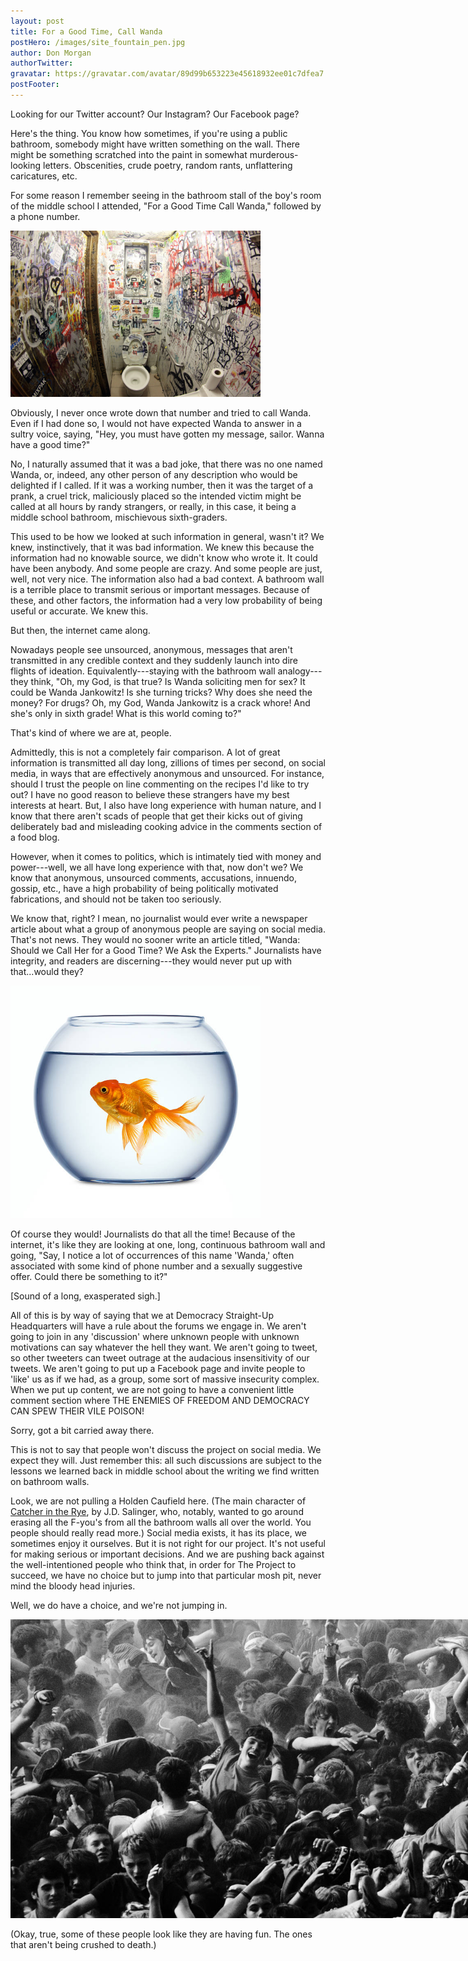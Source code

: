```yaml
---
layout: post
title: For a Good Time, Call Wanda
postHero: /images/site_fountain_pen.jpg
author: Don Morgan
authorTwitter:
gravatar: https://gravatar.com/avatar/89d99b653223e45618932ee01c7dfea7
postFooter:
---
```

Looking for our Twitter account? Our Instagram? Our Facebook page?  

Here's the thing. You know how sometimes, if you're using a public bathroom, somebody might have written
something on the wall. There might be something scratched into the paint in somewhat murderous-looking
letters.  Obscenities, crude poetry, random rants, unflattering caricatures, etc.

For some reason I remember seeing in the bathroom stall of the boy's room of the middle school I attended,
"For a Good Time Call Wanda," followed by a phone number.

<img class="pull-left" style="max-width: 400px; height: auto;" src="/images/bathroom_wall.jpeg" alt="Photo of public commode with seat up in narrow bathroom with densely graffitied walls, shot with fish-eye lens.">


Obviously, I never once wrote down that number and tried to call Wanda. Even if I had
done so, I would not have expected Wanda to answer in a sultry voice, saying, "Hey, you
must have gotten my message, sailor. Wanna have a good time?"  

No, I naturally assumed that it was a bad joke, that there was no one named Wanda, or, indeed, any other person of any description who would be delighted if I called. If it was a working number, then it was the target
of a prank, a cruel trick, maliciously placed so the intended victim might be called at all hours by randy strangers,
or really, in this case, it being a middle school bathroom, mischievous sixth-graders.

This used to be how we looked at such information in general, wasn't it? We knew, instinctively,
that it was bad information.  We knew this because the information had no knowable source,
we didn't know who wrote it. It could have been anybody. And some people are crazy. And some people
are just, well, not very nice. The information also had a bad
context.  A bathroom wall is a terrible place to transmit serious or important messages. Because of
these, and other factors, the information had a very low probability of being useful or accurate. We knew this.

But then, the internet came along.  

Nowadays people see unsourced, anonymous, messages that aren't transmitted in any credible context
and they suddenly launch into dire flights of ideation. Equivalently---staying with the bathroom wall analogy---they
think, "Oh, my God, is that true? Is Wanda soliciting men for sex? It could be Wanda Jankowitz! Is she turning tricks?  Why does
she need the money? For drugs?  Oh, my God, Wanda Jankowitz is a crack whore! And she's only
in sixth grade! What is this world coming to?"

That's kind of where we are at, people.

Admittedly, this is not a completely fair comparison.  A lot of great information is transmitted
all day long, zillions of times per second, on social media, in ways that are effectively anonymous and unsourced. For instance, should I trust the people on line commenting on the recipes I'd like to try out?  I have no good reason to believe these
strangers have my best interests at heart.  But, I also have long experience with human
nature, and I know that there aren't scads of people that get their kicks out of giving deliberately bad
and misleading cooking advice in the comments section of a food blog.  

However, when it comes to politics, which is intimately tied with money and power---well, we all have
long experience with that, now don't we?  We know that anonymous, unsourced comments, accusations,
innuendo, gossip, etc., have a high probability of being politically motivated fabrications, and should not be taken
too seriously.  

We know that, right?  I mean, no journalist would ever write a newspaper article about what
a group of anonymous people are saying on social media.  That's not news. They would no sooner write an
article titled, "Wanda: Should we Call Her for a Good Time? We Ask the Experts."  Journalists have integrity, and readers
are discerning---they would never put up with that...would they?  

<img class="pull-right" style="max-width: 400px; height: auto;" src="/images/goldfish.jpeg" alt="Photo goldfish in a fishbowl">

Of course they would!  Journalists do that all the time! Because of the internet, it's like they are looking at
one, long, continuous bathroom wall and going, "Say, I notice a lot of occurrences of this name 'Wanda,' often
associated with some kind of phone number and a sexually suggestive offer. Could there be something to it?"

[Sound of a long, exasperated sigh.]

All of this is by way of saying that we at Democracy Straight-Up Headquarters will have a rule about
the forums we engage in.  We aren't going to join in any 'discussion' where unknown people with
unknown motivations can say whatever the hell they want. We aren't going to tweet, so other tweeters can tweet
outrage at the audacious insensitivity of our tweets. We aren't going
to put up a Facebook page and invite people to 'like' us as if we had, as a group, some sort of massive
insecurity complex. When we put up content, we are not going
to have a convenient little comment section where THE ENEMIES OF FREEDOM AND DEMOCRACY CAN SPEW THEIR VILE POISON!

Sorry, got a bit carried away there.

This is not to say that people won't discuss the project on social media.  We expect they will.  Just
remember this: all such discussions are subject to the lessons we learned back in middle school about the writing we find written on bathroom walls.

Look, we are not pulling a Holden Caufield here. (The main character of <span style="text-decoration:underline">Catcher in the Rye</span>, by J.D. Salinger, who, notably, wanted to go around erasing all the F-you's from
all the bathroom walls all over the world. You people should really read more.) Social media exists, it has its place, we sometimes enjoy it ourselves. But
it is not right for our project. It's not useful for making serious or important decisions. And
we are pushing back against the well-intentioned people who think that, in order for The Project to succeed, we
have no choice but to jump into that particular mosh pit, never mind the bloody head injuries.

Well, we do have a choice, and we're not jumping in.

<div class="center" markdown="1">

<img  style="max-width: 1112px; height: auto;" src="/images/mosh-pit1-1112x520.png" alt="Photo of a hundred or so people smashed together, but having a good time, in a mosh pit at a concert">

</div>

(Okay, true, some of these people look like they are having fun.  The ones that aren't being crushed to death.)
